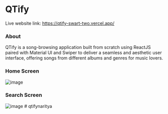 # QTify

Live website link: https://qtify-swart-two.vercel.app/

### About
QTify is a song-browsing application built from scratch using ReactJS paired with Material UI and Swiper to deliver a seamless and aesthetic user interface, offering songs from different albums and genres for music lovers.

### Home Screen
![image](https://github.com/SHUBHAM-126/QTify/assets/73948769/6b92f206-27c3-4316-858c-9153fb0891ad)

### Search Screen
![image](https://github.com/SHUBHAM-126/QTify/assets/73948769/1f795aa0-ffee-4076-ba2a-8e237daf2e73)
#   q t i f y n a r i t y a  
 